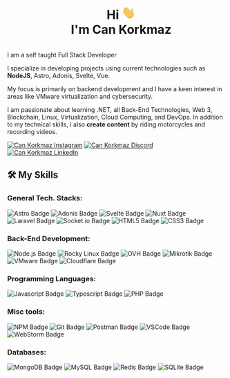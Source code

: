 <div id="user-content-toc">
  <ul align="center">
    <summary><h1 style="display: inline-block">Hi <picture><img alt="Hi Emoji" src="hi.gif" width="32px" /></picture><br/> I'm Can Korkmaz</h1></summary>
  </ul>
</div>

<!-- About -->
I am a self taught Full Stack Developer

I specialize in developing projects using current technologies such as **NodeJS**, Astro, Adonis, Svelte, Vue.

My focus is primarily on backend development and I have a keen interest in areas like VMware virtualization and
cybersecurity.

I am passionate about learning .NET, all Back-End Technologies, Web 3, Blockchain, Linux, Virtualization, Cloud Computing, and DevOps.
In addition to my technical skills, I also **create content** by riding motorcycles and recording videos.

<p>

[![Can Korkmaz Instagram](https://img.shields.io/badge/-Instagram-E4405F?logo=instagram&logoColor=fff)](https://instagram.com/cankorkmazim)
[![Can Korkmaz Discord](https://img.shields.io/badge/-Discord-5865F2?logo=discord&logoColor=fff)](https://discordapp.com/users/139832999117193216)
[![Can Korkmaz LinkedIn](https://img.shields.io/badge/-LinkedIn-0A66C2?logo=linkedin&logoColor=fff)](https://www.linkedin.com/in/cankorkmazim/)

</p>

## 🛠️ My Skills

### General Tech. Stacks:
<p>
    <picture><img alt="Astro Badge" src="https://img.shields.io/badge/-Astro-BC52EE?logo=astro&logoColor=fff"/></picture>
    <picture><img alt="Adonis Badge" src="https://img.shields.io/badge/-Adonis-5A45FF?logo=adonisjs&logoColor=fff"/></picture>
    <picture><img alt="Svelte Badge" src="https://img.shields.io/badge/-Svelte-FF3E00?logo=svelte&logoColor=fff"/></picture>
    <picture><img alt="Nuxt Badge" src="https://img.shields.io/badge/-Nuxt-00DC82?logo=nuxtdotjs&logoColor=fff"/></picture>
    <picture><img alt="Laravel Badge" src="https://img.shields.io/badge/-Laravel-F55247?logo=Laravel&logoColor=fff"/></picture>
    <picture><img alt="Socket.io Badge" src="https://img.shields.io/badge/-Socket.io-fff?logo=socketdotio&logoColor=000"/></picture>
    <picture><img alt="HTML5 Badge" src="https://img.shields.io/badge/-HTML5-E34F26?logo=HTML5&logoColor=fff"/></picture>
    <picture><img alt="CSS3 Badge" src="https://img.shields.io/badge/-CSS3-1572B6?logo=CSS3&logoColor=fff"/></picture>
</p>

### Back-End Development:
<p>
    <picture><img alt="Node.js Badge" src="https://img.shields.io/badge/-Node.js-5FA04E?logo=node.js&logoColor=fff"/></picture>
    <picture><img alt="Rocky Linux Badge" src="https://img.shields.io/badge/-Rocky Linux-10B981?logo=rockylinux&logoColor=fff"/></picture>
    <picture><img alt="OVH Badge" src="https://img.shields.io/badge/-OVH-123F6D?logo=ovh&logoColor=fff"/></picture>
    <picture><img alt="Mikrotik Badge" src="https://img.shields.io/badge/-Mikrotik FW-293239?logo=mikrotik&logoColor=fff"/></picture>
    <picture><img alt="VMware Badge" src="https://img.shields.io/badge/-VMware-607078?logo=icloud&logoColor=fff"/></picture>
    <picture><img alt="Cloudflare Badge" src="https://img.shields.io/badge/-Cloudflare-F38020?logo=cloudflare&logoColor=fff"/></picture>
</p>

### Programming Languages:
<p>
    <picture><img alt="Javascript Badge" src="https://img.shields.io/badge/-Javascript-F7DF1E?logo=javascript&logoColor=000"></picture>
    <picture><img alt="Typescript Badge" src="https://img.shields.io/badge/-Typescript-3178C6?logo=typescript&logoColor=fff"></picture>
    <picture><img alt="PHP Badge" src="https://img.shields.io/badge/-PHP-777BB4?logo=php&logoColor=fff"></picture>
</p>

### Misc tools:
<p>
    <picture><img alt="NPM Badge" src="https://img.shields.io/badge/-NPM-CB3837?logo=NPM&logoColor=fff"/></picture>
    <picture><img alt="Git Badge" src="https://img.shields.io/badge/-Git-F44D27?logo=Git&logoColor=fff"/></picture>
    <picture><img alt="Postman Badge" src="https://img.shields.io/badge/-Postman-FF6C37?logo=postman&logoColor=fff"/></picture>
    <picture><img alt="VSCode Badge" src="https://img.shields.io/badge/-VSCode-007ACC?logo=Visual%20Studio%20Code&logoColor=fff"/></picture>
    <picture><img alt="WebStorm Badge" src="https://img.shields.io/badge/-JetBrains-ccc?logo=webstorm&logoColor=000"/></picture>
</p>

### Databases:

<p>
    <picture><img alt="MongoDB Badge" src="https://img.shields.io/badge/-MongoDB-47A248?logo=mongodb&logoColor=fff"/></picture>
    <picture><img alt="MySQL Badge" src="https://img.shields.io/badge/-MySQL-4479A1?logo=mysql&logoColor=fff"/></picture>
    <picture><img alt="Redis Badge" src="https://img.shields.io/badge/-Redis-DC382D?logo=redis&logoColor=fff"/></picture>
    <picture><img alt="SQLite Badge" src="https://img.shields.io/badge/-SQLite-003B57?logo=sqlite&logoColor=fff"/></picture>
</p>


